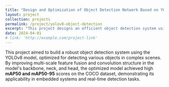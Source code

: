 ```yaml
---
title: "Design and Optimization of Object Detection Network Based on YOLOv8"
layout: project
collection: projects
permalink: /project/yolov8-object-detection
excerpt: "This project designs an efficient object detection system using YOLOv8, focusing on accurately identifying multiple objects in complex scenes."
date: 2024-04-01
# link: 'http://example.com/project-link'
---
```


This project aimed to build a robust object detection system using the YOLOv8 model, optimized for detecting various objects in complex scenes. By improving multi-scale feature fusion and convolution structure in the model's backbone, neck, and head, the optimized model achieved high **mAP50 and mAP50-95** scores on the COCO dataset, demonstrating its applicability in embedded systems and real-time detection tasks.
